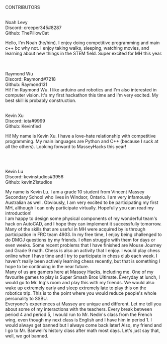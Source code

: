 CONTRIBUTORS <br />
<br />

Noah Levy <br />
Discord: creeper345#8287 <br />
Github: ThePillowCat <br />

Hello, I'm Noah (he/him). I enjoy doing competitive programming and main c++ bc why not. I enjoy taking walks, sleeping, watching movies, and learning about new things in the STEM field. Super excited for MH this year. <br />
<br />
<br />


Raymond Wu <br />
Discord: Raymond#7218 <br />
Github: Raymond131 <br />
Hi! I'm Raymond Wu. I like arduino and robotics and I'm also interested in computer vision. It's my first hackathon this time and I'm very excited. My best skill is probably construction. 
<br />
<br />


Kevin Xu <br />
Discord: iota#9999 <br />
Github: Kevinfied <br />

Hi! My name is Kevin Xu. I have a love-hate relationship with competitive programming. My main languages are Python and C++ (because I suck at all the others). Looking forward to MasseyHacks this year! <br />

<br />
<br />

Kevin Lu <br />
Discord: kevinstudios#3956 <br />
Github: kevin21studios <br />

My name is Kevin Lu. I am a grade 10 student from Vincent Massey Secondary School who lives in Windsor, Ontario. I am very infamously Australian as well. Obviously, I am very excited to be participating my first MH, although I can only participate virtually. 
Hopefully you can read my introduction! <br />
I am happy to design some physical components of my wonderful team's hack on AutoCAD, and I hope they can implement it successfully tomorrow. Many of the skills that are useful in MH were acquired by is through participation in FRC team 4903. In my free time, I enjoy being challenged to do DMOJ questions by my friends. I often struggle with them for days or even weeks. Some recent problems that I have finished are Mouse Journey and Grade 9 math. Chess is also an activity that I enjoy. I would play chess online when I have time and I try to participate in chess club each week. I haven't really been actively learning chess recently, but that is something I hope to be continuing in the near future. <br />
Many of us are gamers here at Massey Hacks, including me. One of my favourite games to play is Super Smash Bros Ultimate. Everyday at lunch, I would go to Mr. Ing's room and play this with my friends. We would also wake up extremely early and sleep extremely late to play this on the robotics trip. This is to the point where you would reduce people's whole personality to SSBU. <br />
Everyone's experiences at Massey are unique and different. Let me tell you about some of my interactions with the teachers. Every break between period 4 and period 5, I would run to Mr. Nedin's class from the French wing, even though my next class is English and I have him in period 1. I would always get banned but I always come back later! Also, my friend and I go to Mr. Banwell's history class after math most days. Let's just say that, well, we got banned. <br />


